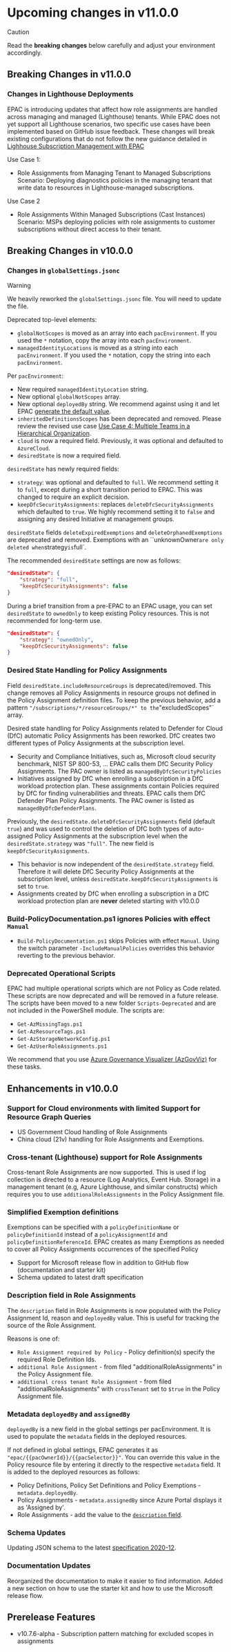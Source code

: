 # Upcoming changes in v11.0.0

> [!CAUTION]
> Read the **breaking changes** below carefully and adjust your environment accordingly.

## Breaking Changes in v11.0.0

### Changes in Lighthouse Deployments

EPAC is introducing updates that affect how role assignments are handled across managing and managed (Lighthouse) tenants. While EPAC does not yet support all Lighthouse scenarios, two specific use cases have been implemented based on GitHub issue feedback. These changes will break existing configurations that do not follow the new guidance detailed in [Lighhouse Subscription Management with EPAC](guidance-lighthouse.md)

Use Case 1:
- Role Assignments from Managing Tenant to Managed Subscriptions
Scenario: Deploying diagnostics policies in the managing tenant that write data to resources in Lighthouse-managed subscriptions.

Use Case 2
- Role Assignments Within Managed Subscriptions (Cast Instances)
Scenario: MSPs deploying policies with role assignments to customer subscriptions without direct access to their tenant.

## Breaking Changes in v10.0.0

### Changes in `globalSettings.jsonc`

> [!WARNING]
> We heavily reworked the `globalSettings.jsonc` file. You will need to update the file.

Deprecated top-level elements:

- `globalNotScopes` is moved as an array into each `pacEnvironment`. If you used the `*` notation, copy the array into each `pacEnvironment`.
- `managedIdentityLocations` is moved as a string into each `pacEnvironment`. If you used the `*` notation, copy the string into each `pacEnvironment`.

Per `pacEnvironment`:

- New required `managedIdentityLocation` string.
- New optional `globalNotScopes` array.
- New optional `deployedBy` string. We recommend against using it and let EPAC [generate the default value](#metadata-deployedby-and-assignedby).
- `inheritedDefinitionsScopes` has been deprecated and removed. Please review the revised use case [Use Case 4:  Multiple Teams in a Hierarchical Organization](settings-desired-state.md#use-case-4-multiple-teams-in-a-hierarchical-organization).
- `cloud` is now a required field. Previously, it was optional and defaulted to `AzureCloud`.
- `desiredState` is now a required field.

`desiredState` has newly required fields:

- `strategy`: was optional and defaulted to `full`. We recommend setting it to `full`, except during a short transition period to EPAC. This was changed to require an explicit decision.
- `keepDfcSecurityAssignments`: replaces `deleteDfcSecurityAssignments`  which defaulted to `true`. We highly recommend setting it to `false` and assigning any desired Initiative at management groups.

`desiredState` fields `deleteExpiredExemptions` and `deleteOrphanedExemptions` are deprecated and removed. Exemptions with an ``unknownOwner` are only deleted when `strategy` is `full`.

The recommended `desiredState` settings are now as follows:

```json
"desiredState": {
    "strategy": "full",
    "keepDfcSecurityAssignments": false
}
```

During a brief transition from a pre-EPAC to an EPAC usage, you can set `desiredState` to `ownedOnly` to keep existing Policy resources. This is not recommended for long-term use.

```json
"desiredState": {
    "strategy": "ownedOnly",
    "keepDfcSecurityAssignments": false
}
```

### Desired State Handling for Policy Assignments

Field `desiredState.includeResourceGroups` is deprecated/removed. This change removes all Policy Assignments in resource groups not defined in the Policy Assignment definition files. To keep the previous behavior, add a pattern `"/subscriptions/*/resourceGroups/*" to the`"excludedScopes"` array.

Desired state handling for Policy Assignments related to Defender for Cloud (DfC) automatic Policy Assignments has been reworked. DfC creates two different types of Policy Assignments at the subscription level.

- Security and Compliance Initiatives, such as, Microsoft cloud security benchmark, NIST SP 800-53, ... EPAC calls them DfC Security Policy Assignments. The PAC owner is listed as `managedByDfcSecurityPolicies`
- Initiatives assigned by DfC when enrolling a subscription in a DfC workload protection plan. These assignments contain Policies required by DfC for finding vulnerabilities and threats. EPAC calls them DfC Defender Plan Policy Assignments. The PAC owner is listed as `managedByDfcDefenderPlans`.

Previously, the `desiredState.deleteDfcSecurityAssignments` field (default `true`) and was used to control the deletion of DfC both types of auto-assigned Policy Assignments at the subscription level when the `desiredState.strategy` was `"full"`. The new field is `keepDfcSecurityAssignments`.

- This behavior is now independent of the `desiredState.strategy` field. Therefore it will  delete DfC Security Policy Assignments at the subscription level, unless `desiredState.keepDfcSecurityAssignments` is set to `true`.
- Assignments created by DfC when enrolling a subscription in a DfC workload protection plan are **never** deleted starting with v10.0.0

### Build-PolicyDocumentation.ps1 ignores Policies with effect `Manual`

- `Build-PolicyDocumentation.ps1` skips Policies with effect `Manual`. Using the switch parameter `-IncludeManualPolicies` overrides this behavior reverting to the previous behavior.

### Deprecated Operational Scripts

EPAC had multiple operational scripts which are not Policy as Code related. These scripts are now deprecated and will be removed in a future release. The scripts have been moved to a new folder `Scripts-Deprecated` and are not included in the PowerShell module. The scripts are:

- `Get-AzMissingTags.ps1`
- `Get-AzResourceTags.ps1`
- `Get-AzStorageNetworkConfig.ps1`
- `Get-AzUserRoleAssignments.ps1`

We recommend that you use [Azure Governance Visualizer (AzGovViz)](https://github.com/JulianHayward/Azure-MG-Sub-Governance-Reporting) for these tasks.

## Enhancements in v10.0.0

### Support for Cloud environments with limited Support for Resource Graph Queries

- US Government Cloud handling of Role Assignments
- China cloud (21v) handling for Role Assignments and Exemptions.

### Cross-tenant (Lighthouse) support for Role Assignments

Cross-tenant Role Assignments are now supported. This is used if log collection is directed to a resource (Log Analytics, Event Hub. Storage) in a management tenant (e.g, Azure Lighthouse, and similar constructs) which requires you to use `additionalRoleAssignments` in the Policy Assignment file.

### Simplified Exemption definitions

Exemptions can be specified with a `policyDefinitionName` or `policyDefinitionId` instead of a `policyAssignmentId` and `policyDefinitionReferenceId`. EPAC creates as many Exemptions as needed to cover all Policy Assignments occurrences of the specified Policy

- Support for Microsoft release flow in addition to GitHub flow (documentation and starter kit)
- Schema updated to latest draft specification

### Description field in Role Assignments

The `description` field in Role Assignments is now populated with the Policy Assignment Id, reason and `deployedBy` value. This is useful for tracking the source of the Role Assignment.

Reasons is one of:

- `Role Assignment required by Policy` - Policy definition(s) specify the required Role Definition Ids.
- `additional Role Assignment` - from filed "additionalRoleAssignments" in the Policy Assignment file.
- `additional cross tenant Role Assignment` - from filed "additionalRoleAssignments" with `crossTenant` set to `$true` in the Policy Assignment file.

### Metadata `deployedBy` and `assignedBy`

`deployedBy` is a new field in the global settings per pacEnvironment. It is used to populate the `metadata` fields in the deployed resources.

If not defined in global settings, EPAC generates it as `"epac/{{pacOwnerId}}/{{pacSelector}}"`. You can override this value in the Policy resource file by entering it directly to the respective `metadata` field. It is added to the deployed resources as follows:

- Policy Definitions, Policy Set Definitions and Policy Exemptions - `metadata.deployedBy`.
- Policy Assignments - `metadata.assignedBy` since Azure Portal displays it as 'Assigned by'.
- Role Assignments - add the value to the [`description` field](#description-field-in-role-assignments).

### Schema Updates

Updating JSON schema to the latest [specification 2020-12](https://json-schema.org/specification).

### Documentation Updates

Reorganized the documentation to make it easier to find information. Added a new section on how to use the starter kit and how to use the Microsoft release flow.

## Prerelease Features

- v10.7.6-alpha - Subscription pattern matching for excluded scopes in assignments
